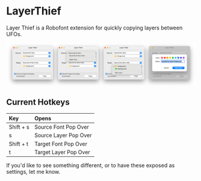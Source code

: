 # LayerThief
 Layer Thief is a Robofont extension for quickly copying layers between UFOs.

[![Layer Thief UI](https://github.com/rdmcmurray/layer-thief/blob/master/resources/lt-screenshot-01.png)](https://github.com/rdmcmurray/layer-thief/blob/master/resources/lt-screenshot-01.png)

## Current Hotkeys
| Key | Opens |
|:-|:-|
| Shift + s | Source Font Pop Over |
| s | Source Layer Pop Over |
| Shift + t | Target Font Pop Over |
| t | Target Layer Pop Over |

If you'd like to see something different, or to have these exposed as settings, let me know.